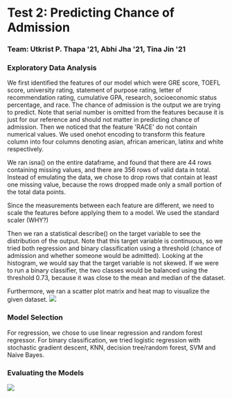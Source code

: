 # Test 2: Predicting Chance of Admission 
### Team: Utkrist P. Thapa '21, Abhi Jha '21, Tina Jin '21

### Exploratory Data Analysis 
We first identified the features of our model which were GRE score, TOEFL score, university rating, statement of purpose rating, letter of recommendation rating, cumulative GPA, research, socioeconomic status percentage, and race. The chance of admission is the output we are trying to predict. Note that serial number is omitted from the features because it is just for our reference and should not matter in predicting chance of admission. Then we noticed that the feature 'RACE' do not contain numerical values. We used onehot encoding to transform this feature column into four columns denoting asian, african american, latinx and white respectively.

We ran isna() on the entire dataframe, and found that there are 44 rows containing missing values, and there are 356 rows of valid data in total. Instead of emulating the data, we chose to drop rows that contain at least one missing value, because the rows dropped made only a small portion of the total data points.

Since the measurements between each feature are different, we need to scale the features before applying them to a model. We used the standard scaler (WHY?)

Then we ran a statistical describe() on the target variable to see the distribution of the output. Note that this target variable is continuous, so we tried both regression and binary classification using a threshold (chance of admission and whether someone would be admitted). Looking at the histogram, we would say that the target variable is not skewed. If we were to run a binary classifier, the two classes would be balanced using the threshold 0.73, because it was close to the mean and median of the dataset.

Furthermore, we ran a scatter plot matrix and heat map to visualize the given dataset. 
![](/images/xxxfigure)

### Model Selection
For regression, we chose to use linear regression and random forest regressor.
For binary classification, we tried logistic regression with stochastic gradient descent, KNN, decision tree/random forest, SVM and Naive Bayes.

### Evaluating the Models
![](/images/somemetrics)


